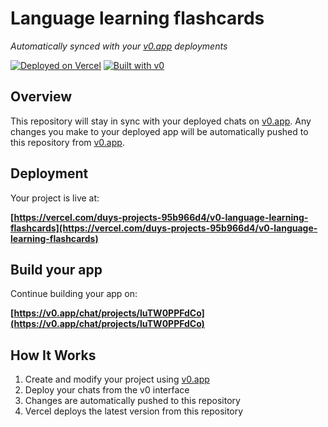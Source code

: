 # Language learning flashcards

*Automatically synced with your [v0.app](https://v0.app) deployments*

[![Deployed on Vercel](https://img.shields.io/badge/Deployed%20on-Vercel-black?style=for-the-badge&logo=vercel)](https://vercel.com/duys-projects-95b966d4/v0-language-learning-flashcards)
[![Built with v0](https://img.shields.io/badge/Built%20with-v0.app-black?style=for-the-badge)](https://v0.app/chat/projects/luTW0PPFdCo)

## Overview

This repository will stay in sync with your deployed chats on [v0.app](https://v0.app).
Any changes you make to your deployed app will be automatically pushed to this repository from [v0.app](https://v0.app).

## Deployment

Your project is live at:

**[https://vercel.com/duys-projects-95b966d4/v0-language-learning-flashcards](https://vercel.com/duys-projects-95b966d4/v0-language-learning-flashcards)**

## Build your app

Continue building your app on:

**[https://v0.app/chat/projects/luTW0PPFdCo](https://v0.app/chat/projects/luTW0PPFdCo)**

## How It Works

1. Create and modify your project using [v0.app](https://v0.app)
2. Deploy your chats from the v0 interface
3. Changes are automatically pushed to this repository
4. Vercel deploys the latest version from this repository
